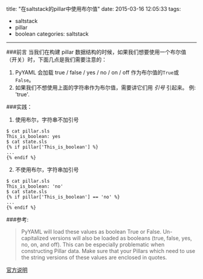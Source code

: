 title: "在saltstack的pillar中使用布尔值"
date: 2015-03-16 12:05:33
tags:
  - saltstack
  - pillar
  - boolean
categories: saltstack

---

###前言
  当我们在构建 pillar 数据结构的时候，如果我们想要使用一个布尔值（开关）时，下面几点是我们需要注意的：

1. PyYAML 会加载 true / false / yes / no / on / off 作为布尔值的`True`或`False`。
2. 如果我们不想使用上面的字符串作为布尔值，需要讲它们用 *引号* 引起来。 例: 'true'.

###实践：

1.  使用布尔，字符串不加引号

```
$ cat pillar.sls
This_is_boolean: yes
$ cat state.sls
{% if pillar['This_is_boolean'] %}
...
{% endif %}
```

2.  不使用布尔，字符串加引号

```
$ cat pillar.sls
This_is_boolean: 'no'
$ cat state.sls
{% if pillar['This_is_boolean'] == 'no' %}
...
{% endif %}
```

###参考:

> PyYAML will load these values as boolean True or False. Un-capitalized versions will also be loaded as booleans (true, false, yes, no, on, and off). 
This can be especially problematic when constructing Pillar data. 
Make sure that your Pillars which need to use the string versions of these values are enclosed in quotes.

[官方说明](http://docs.saltstack.com/en/latest/topics/troubleshooting/yaml_idiosyncrasies.html#true-false-yes-no-on-off)